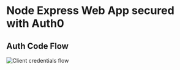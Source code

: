 # Node Express Web App secured with Auth0

## Auth Code Flow
![Client credentials flow](https://cdn2.auth0.com/docs/media/articles/flows/concepts/auth-sequence-auth-code.png)

